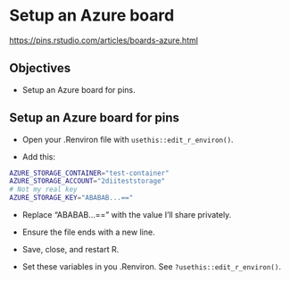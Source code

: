 Setup an Azure board
================

<https://pins.rstudio.com/articles/boards-azure.html>

## Objectives

  - Setup an Azure board for pins.

## Setup an Azure board for pins

  - Open your .Renviron file with `usethis::edit_r_environ()`.

  - Add this:

<!-- end list -->

``` bash
AZURE_STORAGE_CONTAINER="test-container"
AZURE_STORAGE_ACCOUNT="2diiteststorage"
# Not my real key
AZURE_STORAGE_KEY="ABABAB...=="
```

  - Replace “ABABAB…==” with the value I’ll share privately.

  - Ensure the file ends with a new line.

  - Save, close, and restart R.

  - Set these variables in you .Renviron. See
    `?usethis::edit_r_environ()`.
